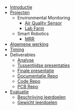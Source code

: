 * [Introductie](/README.md)
* [Projecten](/projecten/projecten.md)
  * Environmental Monitoring
    * [Air Quality Sensor](/projecten/enmo/air-quality-sensor.md)
    * [Lab Farm](/projecten/enmo/lab_farm.md)
  * Smart Robotics
    * [MRR](/projecten/srob/mrr.md)
* [Algemene werking](/algemene-werking.md)
* [Timing](/timing.md)
* Deliverables
  * [Analyse](/deliverables/analyse.md)
  * [Tussentijdse presentaties](/deliverables/tussentijdse-presentaties.md)
  * [Finale presentatie](/deliverables/finale-presentatie.md)
  * [Documentatie Repo](/deliverables/code-repo.md)
  * [Code Repo](/deliverables/pcb-repo.md)
  * [PCB Repo](/deliverables/documentatie-repo.md)
* [Evaluatie](/evaluatie/evaluatie.md)
  * [Beschrijving leerdoelen](/evaluatie/beschrijving_leerdoelen.md)
  * [Gewicht leerdoelen](/evaluatie/gewicht_leerdoelen.md)
